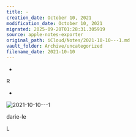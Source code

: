 ```yaml
---
title: -
creation_date: October 10, 2021
modification_date: October 10, 2021
migrated: 2025-09-20T01:28:31.305919
source: apple-notes-exporter
original_path: iCloud/Notes/2021-10-10---1.md
vault_folder: Archive/uncategorized
filename_date: 2021-10-10
---
```



- 

R 

-

![2021-10-10---1](images/2021-10-10---1.png)

darie-le 

L 
